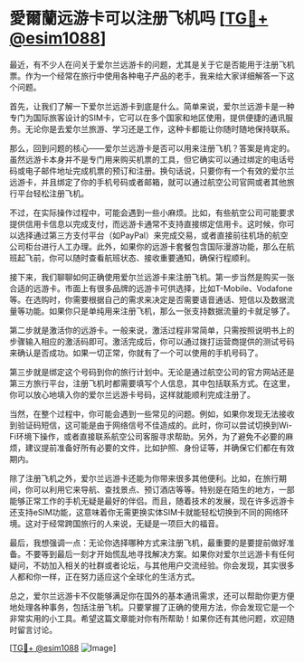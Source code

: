 # 愛爾蘭远游卡可以注册飞机吗 [[TG💪+ @esim1088](https://t.me/s/esim1088)]

最近，有不少人在问关于爱尔兰远游卡的问题，尤其是关于它是否能用于注册飞机票。作为一个经常在旅行中使用各种电子产品的老手，我来给大家详细解答一下这个问题。

首先，让我们了解一下爱尔兰远游卡到底是什么。简单来说，爱尔兰远游卡是一种专门为国际旅客设计的SIM卡，它可以在多个国家和地区使用，提供便捷的通讯服务。无论你是去爱尔兰旅游、学习还是工作，这种卡都能让你随时随地保持联系。

那么，回到问题的核心——爱尔兰远游卡是否可以用来注册飞机？答案是肯定的。虽然远游卡本身并不是专门用来购买机票的工具，但它确实可以通过绑定的电话号码或电子邮件地址完成机票的预订和注册。换句话说，只要你有一个有效的爱尔兰远游卡，并且绑定了你的手机号码或者邮箱，就可以通过航空公司官网或者其他旅行平台轻松注册飞机。

不过，在实际操作过程中，可能会遇到一些小麻烦。比如，有些航空公司可能要求提供信用卡信息以完成支付，而远游卡通常不支持直接绑定信用卡。这时候，你可以选择通过第三方支付平台（如PayPal）来完成交易，或者直接前往机场的航空公司柜台进行人工办理。此外，如果你的远游卡套餐包含国际漫游功能，那么在航班起飞前，你可以随时查看航班状态、接收重要通知，确保行程顺利。

接下来，我们聊聊如何正确使用爱尔兰远游卡来注册飞机。第一步当然是购买一张合适的远游卡。市面上有很多品牌的远游卡可供选择，比如T-Mobile、Vodafone等。在选购时，你需要根据自己的需求来决定是否需要语音通话、短信以及数据流量等功能。如果你只是单纯用来注册飞机，那么一张支持数据流量的卡就足够了。

第二步就是激活你的远游卡。一般来说，激活过程非常简单，只需按照说明书上的步骤输入相应的激活码即可。激活完成后，你可以通过拨打运营商提供的测试号码来确认是否成功。如果一切正常，你就有了一个可以使用的手机号码了。

第三步就是绑定这个号码到你的旅行计划中。无论是通过航空公司的官方网站还是第三方旅行平台，注册飞机时都需要填写个人信息，其中包括联系方式。在这里，你可以放心地填入你的爱尔兰远游卡号码，这样就能顺利完成注册了。

当然，在整个过程中，你可能会遇到一些常见的问题。例如，如果你发现无法接收到验证码短信，这可能是由于网络信号不佳造成的。此时，你可以尝试切换到Wi-Fi环境下操作，或者直接联系航空公司客服寻求帮助。另外，为了避免不必要的麻烦，建议提前准备好所有必要的文件，比如护照、身份证等，并确保它们都在有效期内。

除了注册飞机之外，爱尔兰远游卡还能为你带来很多其他便利。比如，在旅行期间，你可以利用它来导航、查找景点、预订酒店等等。特别是在陌生的地方，一部能够正常工作的手机无疑是最好的伴侣。而且，随着技术的发展，现在许多远游卡还支持eSIM功能，这意味着你无需更换实体SIM卡就能轻松切换到不同的网络环境。这对于经常跨国旅行的人来说，无疑是一项巨大的福音。

最后，我想强调一点：无论你选择哪种方式来注册飞机，最重要的是要提前做好准备。不要等到最后一刻才开始慌乱地寻找解决方案。如果你对爱尔兰远游卡有任何疑问，不妨加入相关的社群或者论坛，与其他用户交流经验。你会发现，其实很多人都和你一样，正在努力适应这个全球化的生活方式。

总之，爱尔兰远游卡不仅能够满足你在国外的基本通讯需求，还可以帮助你更方便地处理各种事务，包括注册飞机。只要掌握了正确的使用方法，你会发现它是一个非常实用的小工具。希望这篇文章能对你有所帮助！如果你还有其他问题，欢迎随时留言讨论。

[[TG💪+ @esim1088](https://t.me/s/esim1088) ![Image](https://i.postimg.cc/4NQfJmqS/Snipaste-2025-05-13-00-14-12.png)]